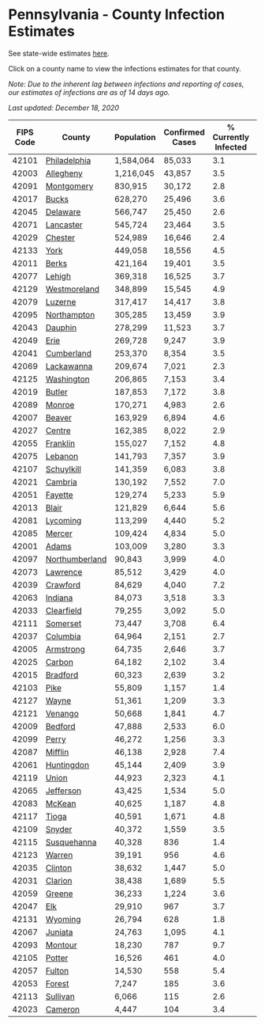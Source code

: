 # Pennsylvania - County Infection Estimates

See state-wide estimates [here](/infections/us-pa).

Click on a county name to view the infections estimates for that county.

*Note: Due to the inherent lag between infections and reporting of cases, our estimates of infections are as of 14 days ago.*

*Last updated: December 18, 2020*

|   FIPS Code |                           County |   Population |   Confirmed Cases |   % Currently Infected |   % Total Infected |
|-------------|----------------------------------|--------------|-------------------|------------------------|--------------------|
|       42101 |     [Philadelphia](philadelphia) |    1,584,064 |            85,033 |                    3.1 |               21.2 |
|       42003 |           [Allegheny](allegheny) |    1,216,045 |            43,857 |                    3.5 |               11.1 |
|       42091 |         [Montgomery](montgomery) |      830,915 |            30,172 |                    2.8 |               13.9 |
|       42017 |                   [Bucks](bucks) |      628,270 |            25,496 |                    3.6 |               14.9 |
|       42045 |             [Delaware](delaware) |      566,747 |            25,450 |                    2.6 |               17.4 |
|       42071 |           [Lancaster](lancaster) |      545,724 |            23,464 |                    3.5 |               14.6 |
|       42029 |               [Chester](chester) |      524,989 |            16,646 |                    2.4 |               10.9 |
|       42133 |                     [York](york) |      449,058 |            18,556 |                    4.5 |               12.8 |
|       42011 |                   [Berks](berks) |      421,164 |            19,401 |                    3.5 |               17.1 |
|       42077 |                 [Lehigh](lehigh) |      369,318 |            16,525 |                    3.7 |               17.4 |
|       42129 |     [Westmoreland](westmoreland) |      348,899 |            15,545 |                    4.9 |               13.2 |
|       42079 |               [Luzerne](luzerne) |      317,417 |            14,417 |                    3.8 |               16.7 |
|       42095 |       [Northampton](northampton) |      305,285 |            13,459 |                    3.9 |               16.8 |
|       42043 |               [Dauphin](dauphin) |      278,299 |            11,523 |                    3.7 |               13.5 |
|       42049 |                     [Erie](erie) |      269,728 |             9,247 |                    3.9 |               10.2 |
|       42041 |         [Cumberland](cumberland) |      253,370 |             8,354 |                    3.5 |               10.4 |
|       42069 |         [Lackawanna](lackawanna) |      209,674 |             7,021 |                    2.3 |               12.3 |
|       42125 |         [Washington](washington) |      206,865 |             7,153 |                    3.4 |               10.3 |
|       42019 |                 [Butler](butler) |      187,853 |             7,172 |                    3.8 |               11.5 |
|       42089 |                 [Monroe](monroe) |      170,271 |             4,983 |                    2.6 |               12.3 |
|       42007 |                 [Beaver](beaver) |      163,929 |             6,894 |                    4.6 |               13.3 |
|       42027 |                 [Centre](centre) |      162,385 |             8,022 |                    2.9 |               14.4 |
|       42055 |             [Franklin](franklin) |      155,027 |             7,152 |                    4.8 |               14.9 |
|       42075 |               [Lebanon](lebanon) |      141,793 |             7,357 |                    3.9 |               17.9 |
|       42107 |         [Schuylkill](schuylkill) |      141,359 |             6,083 |                    3.8 |               13.9 |
|       42021 |               [Cambria](cambria) |      130,192 |             7,552 |                    7.0 |               17.3 |
|       42051 |               [Fayette](fayette) |      129,274 |             5,233 |                    5.9 |               11.3 |
|       42013 |                   [Blair](blair) |      121,829 |             6,644 |                    5.6 |               16.0 |
|       42081 |             [Lycoming](lycoming) |      113,299 |             4,440 |                    5.2 |               11.4 |
|       42085 |                 [Mercer](mercer) |      109,424 |             4,834 |                    5.0 |               13.2 |
|       42001 |                   [Adams](adams) |      103,009 |             3,280 |                    3.3 |               10.0 |
|       42097 | [Northumberland](northumberland) |       90,843 |             3,999 |                    4.0 |               13.2 |
|       42073 |             [Lawrence](lawrence) |       85,512 |             3,429 |                    4.0 |               12.1 |
|       42039 |             [Crawford](crawford) |       84,629 |             4,040 |                    7.2 |               14.1 |
|       42063 |               [Indiana](indiana) |       84,073 |             3,518 |                    3.3 |               12.7 |
|       42033 |         [Clearfield](clearfield) |       79,255 |             3,092 |                    5.0 |               11.5 |
|       42111 |             [Somerset](somerset) |       73,447 |             3,708 |                    6.4 |               14.4 |
|       42037 |             [Columbia](columbia) |       64,964 |             2,151 |                    2.7 |               11.8 |
|       42005 |           [Armstrong](armstrong) |       64,735 |             2,646 |                    3.7 |               12.3 |
|       42025 |                 [Carbon](carbon) |       64,182 |             2,102 |                    3.4 |               11.2 |
|       42015 |             [Bradford](bradford) |       60,323 |             2,639 |                    3.2 |               12.6 |
|       42103 |                     [Pike](pike) |       55,809 |             1,157 |                    1.4 |                9.9 |
|       42127 |                   [Wayne](wayne) |       51,361 |             1,209 |                    3.3 |                7.5 |
|       42121 |               [Venango](venango) |       50,668 |             1,841 |                    4.7 |               10.4 |
|       42009 |               [Bedford](bedford) |       47,888 |             2,533 |                    6.0 |               15.9 |
|       42099 |                   [Perry](perry) |       46,272 |             1,256 |                    3.3 |                8.0 |
|       42087 |               [Mifflin](mifflin) |       46,138 |             2,928 |                    7.4 |               19.3 |
|       42061 |         [Huntingdon](huntingdon) |       45,144 |             2,409 |                    3.9 |               16.5 |
|       42119 |                   [Union](union) |       44,923 |             2,323 |                    4.1 |               15.6 |
|       42065 |           [Jefferson](jefferson) |       43,425 |             1,534 |                    5.0 |               10.5 |
|       42083 |                 [McKean](mckean) |       40,625 |             1,187 |                    4.8 |                8.4 |
|       42117 |                   [Tioga](tioga) |       40,591 |             1,671 |                    4.8 |               12.3 |
|       42109 |                 [Snyder](snyder) |       40,372 |             1,559 |                    3.5 |               11.3 |
|       42115 |       [Susquehanna](susquehanna) |       40,328 |               836 |                    1.4 |                7.2 |
|       42123 |                 [Warren](warren) |       39,191 |               956 |                    4.6 |                6.8 |
|       42035 |               [Clinton](clinton) |       38,632 |             1,447 |                    5.0 |               11.1 |
|       42031 |               [Clarion](clarion) |       38,438 |             1,689 |                    5.5 |               13.4 |
|       42059 |                 [Greene](greene) |       36,233 |             1,224 |                    3.6 |               10.2 |
|       42047 |                       [Elk](elk) |       29,910 |               967 |                    3.7 |                9.2 |
|       42131 |               [Wyoming](wyoming) |       26,794 |               628 |                    1.8 |                7.4 |
|       42067 |               [Juniata](juniata) |       24,763 |             1,095 |                    4.1 |               14.8 |
|       42093 |               [Montour](montour) |       18,230 |               787 |                    9.7 |               19.3 |
|       42105 |                 [Potter](potter) |       16,526 |               461 |                    4.0 |                8.3 |
|       42057 |                 [Fulton](fulton) |       14,530 |               558 |                    5.4 |               11.5 |
|       42053 |                 [Forest](forest) |        7,247 |               185 |                    3.6 |                7.9 |
|       42113 |             [Sullivan](sullivan) |        6,066 |               115 |                    2.6 |                5.9 |
|       42023 |               [Cameron](cameron) |        4,447 |               104 |                    3.4 |                5.4 |